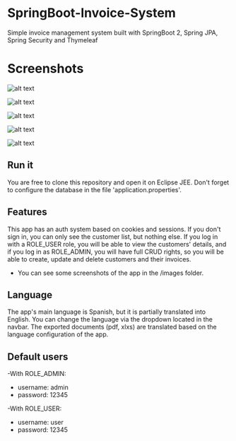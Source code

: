 # SpringBoot-Invoice-System
Simple invoice management system built with SpringBoot 2, Spring JPA, Spring Security and Thymeleaf

# Screenshots
![alt text](https://raw.githubusercontent.com/zeitgeist2018/SpringBoot---Invoice-System/master/images/logged-in-as-admin.png)

![alt text](https://raw.githubusercontent.com/zeitgeist2018/SpringBoot---Invoice-System/master/images/invoice-details.png)

![alt text](https://raw.githubusercontent.com/zeitgeist2018/SpringBoot---Invoice-System/master/images/logged-in-as-user.png)

![alt text](https://raw.githubusercontent.com/zeitgeist2018/SpringBoot---Invoice-System/master/images/not-signed-in.png)

![alt text](https://raw.githubusercontent.com/zeitgeist2018/SpringBoot---Invoice-System/master/images/user-details-admin.png)

## Run it
You are free to clone this repository and open it on Eclipse JEE. Don't forget to configure the database in the file 'application.properties'.

## Features
This app has an auth system based on cookies and sessions. If you don't sign in, you can only see the customer list, but nothing else. If you log in with a ROLE_USER role, you will be able to view the customers' details, and if you log in as ROLE_ADMIN, you will have full CRUD rights, so you will be able to create, update and delete customers and their invoices.
* You can see some screenshots of the app in the /images folder.

## Language
The app's main language is Spanish, but it is partially translated into English. You can change the language via the dropdown located in the navbar. The exported documents (pdf, xlxs) are translated based on the language configuration of the app.


## Default users

-With ROLE_ADMIN:
* username: admin
* password: 12345

-With ROLE_USER:
* username: user
* password: 12345
